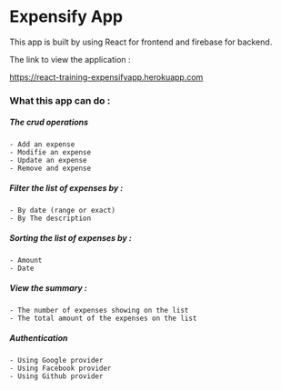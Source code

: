 # Expensify App

This app is built by using React for frontend and firebase for backend.

The link to view the application : 

https://react-training-expensifyapp.herokuapp.com

### What this app can do :

 ##### The crud operations 
    - Add an expense
    - Modifie an expense 
    - Update an expense
    - Remove and expense
 
 ##### Filter the list of expenses by :
    - By date (range or exact)
    - By The description
 
 ##### Sorting the list of expenses by :
    - Amount 
    - Date
 
 ##### View the summary :
    - The number of expenses showing on the list 
    - The total amount of the expenses on the list
 
 ##### Authentication
    - Using Google provider
    - Using Facebook provider
    - Using Github provider
       
